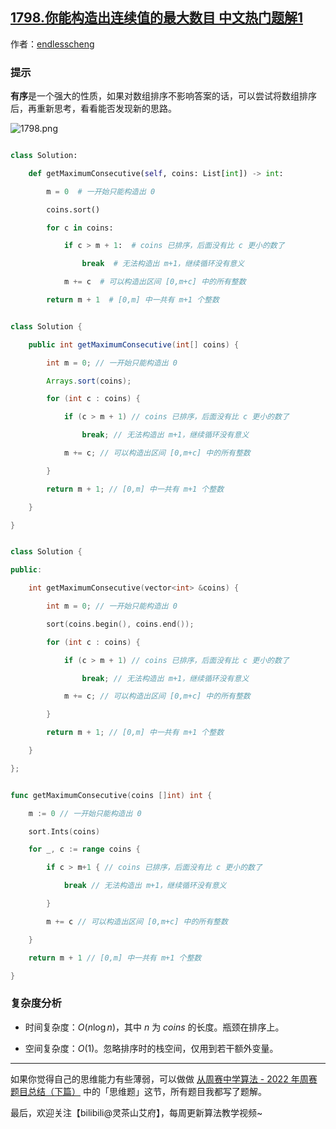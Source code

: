 ## [1798.你能构造出连续值的最大数目 中文热门题解1](https://leetcode.cn/problems/maximum-number-of-consecutive-values-you-can-make/solutions/100000/mei-xiang-ming-bai-yi-zhang-tu-miao-dong-7xlx)

作者：[endlesscheng](https://leetcode.cn/u/endlesscheng)
### 提示

**有序**是一个强大的性质，如果对数组排序不影响答案的话，可以尝试将数组排序后，再重新思考，看看能否发现新的思路。

![1798.png](https://pic.leetcode.cn/1675089725-wbrBLD-1798.png)

```py [sol1-Python3]
class Solution:
    def getMaximumConsecutive(self, coins: List[int]) -> int:
        m = 0  # 一开始只能构造出 0
        coins.sort()
        for c in coins:
            if c > m + 1:  # coins 已排序，后面没有比 c 更小的数了
                break  # 无法构造出 m+1，继续循环没有意义
            m += c  # 可以构造出区间 [0,m+c] 中的所有整数
        return m + 1  # [0,m] 中一共有 m+1 个整数
```

```java [sol1-Java]
class Solution {
    public int getMaximumConsecutive(int[] coins) {
        int m = 0; // 一开始只能构造出 0
        Arrays.sort(coins);
        for (int c : coins) {
            if (c > m + 1) // coins 已排序，后面没有比 c 更小的数了
                break; // 无法构造出 m+1，继续循环没有意义
            m += c; // 可以构造出区间 [0,m+c] 中的所有整数
        }
        return m + 1; // [0,m] 中一共有 m+1 个整数
    }
}
```

```cpp [sol1-C++]
class Solution {
public:
    int getMaximumConsecutive(vector<int> &coins) {
        int m = 0; // 一开始只能构造出 0
        sort(coins.begin(), coins.end());
        for (int c : coins) {
            if (c > m + 1) // coins 已排序，后面没有比 c 更小的数了
                break; // 无法构造出 m+1，继续循环没有意义
            m += c; // 可以构造出区间 [0,m+c] 中的所有整数
        }
        return m + 1; // [0,m] 中一共有 m+1 个整数
    }
};
```

```go [sol1-Go]
func getMaximumConsecutive(coins []int) int {
    m := 0 // 一开始只能构造出 0
    sort.Ints(coins)
    for _, c := range coins {
        if c > m+1 { // coins 已排序，后面没有比 c 更小的数了
            break // 无法构造出 m+1，继续循环没有意义
        }
        m += c // 可以构造出区间 [0,m+c] 中的所有整数
    }
    return m + 1 // [0,m] 中一共有 m+1 个整数
}
```

### 复杂度分析

- 时间复杂度：$O(n\log n)$，其中 $n$ 为 $\textit{coins}$ 的长度。瓶颈在排序上。
- 空间复杂度：$O(1)$。忽略排序时的栈空间，仅用到若干额外变量。

---

如果你觉得自己的思维能力有些薄弱，可以做做 [从周赛中学算法 - 2022 年周赛题目总结（下篇）](https://leetcode.cn/circle/discuss/WR1MJP/) 中的「思维题」这节，所有题目我都写了题解。

最后，欢迎关注【bilibili@灵茶山艾府】，每周更新算法教学视频~
